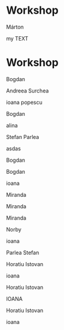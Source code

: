 # Workshop


Márton

my TEXT 

# Workshop


Bogdan

Andreea Surchea

ioana popescu

Bogdan

alina

Stefan Parlea

asdas

Bogdan

Bogdan

ioana

Miranda

Miranda

Miranda

Norby

ioana

Parlea Stefan

Horatiu Istovan

ioana

Horatiu Istovan

IOANA

Horatiu Istovan

ioana